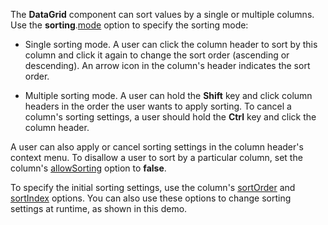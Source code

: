 The **DataGrid** component can sort values by a single or multiple columns. Use the **sorting**.[mode](/Documentation/ApiReference/UI_Widgets/dxDataGrid/Configuration/sorting/#mode) option to specify the sorting mode:
- Single sorting mode. A user can click the column header to sort by this column and click it again to change the sort order (ascending or descending). An arrow icon in the column's header indicates the sort order.

- Multiple sorting mode. A user can hold the **Shift** key and click column headers in the order the user wants to apply sorting. To cancel a column's sorting settings, a user should hold the **Ctrl** key and click the column header.

A user can also apply or cancel sorting settings in the column header's context menu. To disallow a user to sort by a particular column, set the column's [allowSorting](/Documentation/ApiReference/UI_Widgets/dxDataGrid/Configuration/columns/#allowSorting) option to **false**.

To specify the initial sorting settings, use the column's [sortOrder](/Documentation/ApiReference/UI_Widgets/dxDataGrid/Configuration/columns/#sortOrder) and [sortIndex](/Documentation/ApiReference/UI_Widgets/dxDataGrid/Configuration/columns/#sortIndex) options. You can also use these options to change sorting settings at runtime, as shown in this demo.
